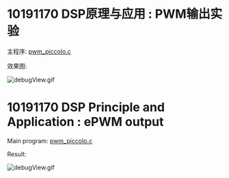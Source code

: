 10191170 DSP原理与应用 : PWM输出实验
=====

主程序: [pwm_piccolo.c](./pwm_piccolo.c)

效果图: 

![debugView.gif](./debugView.gif)



10191170 DSP Principle and Application : ePWM output
=====


Main program: [pwm_piccolo.c](./pwm_piccolo.c)

Result: 

![debugView.gif](./debugView.gif)

